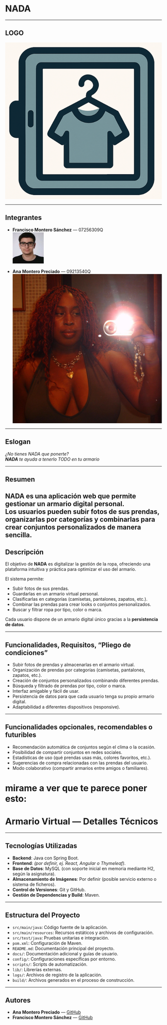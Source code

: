 # NADA

---

## LOGO  
![Logo NADA](src/images/logo.png)

---

## Integrantes
- **Francisco Montero Sánchez** — 07256309Q  
  ![Foto Francisco](src/images/francisco.jpg)

- **Ana Montero Preciado** — 09213540Q  
  ![Foto Ana](src/images/ana.jpg)


---

## Eslogan    
*¿No tienes NADA que ponerte?*  
***NADA** te ayuda a tenerlo TODO en tu armario*  

---

## Resumen  
**NADA** es una aplicación web que permite gestionar un **armario digital personal**.  
Los usuarios pueden subir fotos de sus prendas, organizarlas por categorías y combinarlas para crear conjuntos personalizados de manera sencilla.
---

## Descripción  
El objetivo de **NADA** es digitalizar la gestión de la ropa, ofreciendo una plataforma intuitiva y práctica para optimizar el uso del armario.  

El sistema permite:
- Subir fotos de sus prendas.  
- Guardarlas en un armario virtual personal.  
- Clasificarlas en categorías (camisetas, pantalones, zapatos, etc.).  
- Combinar las prendas para crear looks o conjuntos personalizados.  
- Buscar y filtrar ropa por tipo, color o marca.  

Cada usuario dispone de un armario digital único gracias a la **persistencia de datos**.

---

## Funcionalidades, Requisitos, “Pliego de condiciones”  
- Subir fotos de prendas y almacenarlas en el armario virtual.  
- Organización de prendas por categorías (camisetas, pantalones, zapatos, etc.).  
- Creación de conjuntos personalizados combinando diferentes prendas.  
- Búsqueda y filtrado de prendas por tipo, color o marca.  
- Interfaz amigable y fácil de usar.  
- Persistencia de datos para que cada usuario tenga su propio armario digital.  
- Adaptabilidad a diferentes dispositivos (responsive).  

---

## Funcionalidades opcionales, recomendables o futuribles  
- Recomendación automática de conjuntos según el clima o la ocasión.  
- Posibilidad de compartir conjuntos en redes sociales.  
- Estadísticas de uso (qué prendas usas más, colores favoritos, etc.).  
- Sugerencias de compra relacionadas con las prendas del usuario.  
- Modo colaborativo (compartir armarios entre amigos o familiares).  

# mirame a ver que te parece poner esto:

# Armario Virtual — Detalles Técnicos

---

## Tecnologías Utilizadas
- **Backend**: Java con Spring Boot.
- **Frontend**: *(por definir, ej. React, Angular o Thymeleaf)*.
- **Base de Datos**: MySQL (con soporte inicial en memoria mediante H2, según la asignatura).
- **Almacenamiento de Imágenes**: Por definir (posible servicio externo o sistema de ficheros).
- **Control de Versiones**: Git y GitHub.
- **Gestión de Dependencias y Build**: Maven.

---

## Estructura del Proyecto
- `src/main/java`: Código fuente de la aplicación.
- `src/main/resources`: Recursos estáticos y archivos de configuración.
- `src/test/java`: Pruebas unitarias e integración.
- `pom.xml`: Configuración de Maven.
- `README.md`: Documentación principal del proyecto.
- `docs/`: Documentación adicional y guías de usuario.
- `config/`: Configuraciones específicas por entorno.
- `scripts/`: Scripts de automatización.
- `lib/`: Librerías externas.
- `logs/`: Archivos de registro de la aplicación.
- `build/`: Archivos generados en el proceso de construcción.

---

## Autores
- **Ana Montero Preciado** — [GitHub](https://github.com/amonterooq)
- **Francisco Montero Sánchez** — [GitHub](https://github.com/fmonteroi)  


